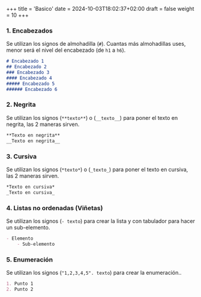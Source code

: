 +++
title = 'Basico'
date = 2024-10-03T18:02:37+02:00
draft = false
weight = 10
+++
### 1. Encabezados

Se utilizan los signos de almohadilla (`#`). Cuantas más almohadillas uses, menor será el nivel del encabezado (de `h1` a `h6`).

```markdown
# Encabezado 1
## Encabezado 2
### Encabezado 3
#### Encabezado 4
##### Encabezado 5
###### Encabezado 6
```
### 2. Negrita

Se utilizan los signos (`**texto**`) o (`__texto__`) para poner el texto en negrita, las 2 maneras sirven.

```markdown
**Texto en negrita**
__Texto en negrita__
```
### 3. Cursiva

Se utilizan los signos (`*texto*`) o (`_texto_`) para poner el texto en cursiva, las 2 maneras sirven.

```markdown
*Texto en cursiva*
_Texto en cursiva_
```
### 4. Listas no ordenadas (Viñetas)

Se utilizan los signos (`- texto`) para crear la lista y con tabulador para hacer un sub-elemento.

```markdown
- Elemento
    - Sub-elemento
```
### 5. Enumeración

Se utilizan los signos (`"1,2,3,4,5". texto`) para crear la enumeración..

```markdown
1. Punto 1
2. Punto 2
```